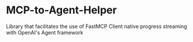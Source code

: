 # MCP-to-Agent-Helper
Library that facilitates the use of FastMCP Client native progress streaming with OpenAI's Agent framework
